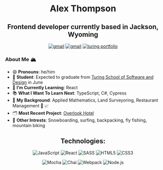<h1 align="center">Alex Thompson</h1>
<h2 align="center">Frontend developer currently based in Jackson, Wyoming</h2>


<p align="center">
 <a href="https://www.linkedin.com/in/alex-thompson-he-him/"><img src="https://img.shields.io/badge/LinkedIn-0077B5?style=for-the-badge&logo=linkedin&logoColor=white" alt="gmail"></a>
 <a href="mailto:ahthomps1@gmail.com"><img src="https://img.shields.io/badge/Gmail-D14836?style=for-the-badge&logo=gmail&logoColor=white" alt="gmail"></a>
 <a href="https://turing.io/"><img src="https://img.shields.io/badge/Turing-000?style=for-the-badge&logo=turing&logoColor=black" alt="turing portfolio"></a>

### About Me 🏔

- 😄 **Pronouns**: he/him
- 📝 **Student**: Expected to graduate from [Turing School of Software and Design](https://turing.io/) in June
- 🌱 **I’m Currently Learning**: React 
- 📚 **What I Want To Learn Next**: TypeScript, C#, Cypress
- 🧬 **My Background**: Applied Mathematics, Land Surveyoring, Restaurant Management 🧮 📈 
- 🗂 **Most Recent Project**: [Overlook Hotel](https://github.com/alexthompson207/overlook)
- 🌄 **Other Intrests**: Snowboarding, surfing, backpacking, fly fishing, mountain biking


<h2 align="center">Technologies:</h2>

<p align="center">
 <img alt="JavaScript" src="https://img.shields.io/badge/JavaScript-F7DF1E?style=for-the-badge&logo=javascript&logoColor=black">
 <img alt="React" src="https://img.shields.io/badge/React-20232A?style=for-the-badge&logo=react&logoColor=61DAFB">
 <img alt="SASS" src="https://img.shields.io/badge/Sass-CC6699?style=for-the-badge&logo=sass&logoColor=white">
 <img alt="HTML5" src="https://img.shields.io/badge/HTML5-E34F26?style=for-the-badge&logo=html5&logoColor=white">
 <img alt="CSS3" src="https://img.shields.io/badge/CSS3-1572B6?style=for-the-badge&logo=css3&logoColor=white">
</p>

<p align="center">
 <img alt="Mocha" src="https://img.shields.io/badge/-mocha-%238D6748?&style=for-the-badge&logo=mocha&logoColor=white">
 <img alt="Chai" src="https://img.shields.io/badge/chai-A11404?style=for-the-badge&logo=chai&logoColor=white">
 <img alt="Webpack" src="https://img.shields.io/badge/webpack%20-%238DD6F9.svg?&style=for-the-badge&logo=webpack&logoColor=black">
 <img alt="Node.js" src="https://img.shields.io/badge/Node.js-43853D?style=for-the-badge&logo=node.js&logoColor=white">
</p>
